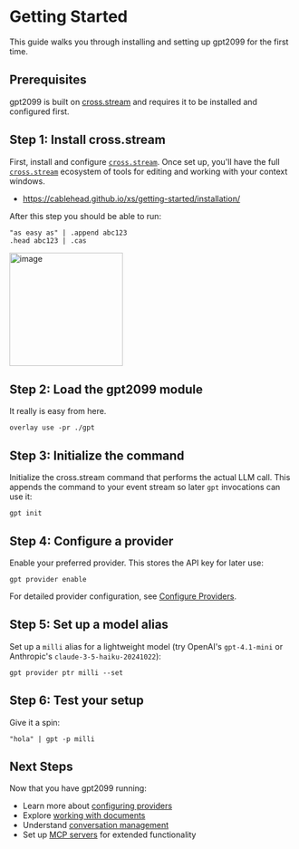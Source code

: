 # Getting Started

This guide walks you through installing and setting up gpt2099 for the first time.

## Prerequisites

gpt2099 is built on [cross.stream](https://github.com/cablehead/xs) and requires it to be installed
and configured first.

## Step 1: Install cross.stream

First, install and configure [`cross.stream`](https://github.com/cablehead/xs). Once set up, you'll
have the full [`cross.stream`](https://github.com/cablehead/xs) ecosystem of tools for editing and
working with your context windows.

- https://cablehead.github.io/xs/getting-started/installation/

After this step you should be able to run:

```nushell
"as easy as" | .append abc123
.head abc123 | .cas
```

<img height="200" alt="image" src="https://github.com/user-attachments/assets/dcff4ecf-e708-42fc-8cac-573375003320" />

## Step 2: Load the gpt2099 module

It really is easy from here.

```nushell
overlay use -pr ./gpt
```

## Step 3: Initialize the command

Initialize the cross.stream command that performs the actual LLM call. This appends the command to
your event stream so later `gpt` invocations can use it:

```nushell
gpt init
```

## Step 4: Configure a provider

Enable your preferred provider. This stores the API key for later use:

```nushell
gpt provider enable
```

For detailed provider configuration, see [Configure Providers](how-to/configure-providers.md).

## Step 5: Set up a model alias

Set up a `milli` alias for a lightweight model (try OpenAI's `gpt-4.1-mini` or Anthropic's
`claude-3-5-haiku-20241022`):

```nushell
gpt provider ptr milli --set
```

## Step 6: Test your setup

Give it a spin:

```nushell
"hola" | gpt -p milli
```

## Next Steps

Now that you have gpt2099 running:

- Learn more about [configuring providers](how-to/configure-providers.md)
- Explore [working with documents](how-to/work-with-documents.md)
- Understand [conversation management](how-to/manage-conversations.md)
- Set up [MCP servers](how-to/use-mcp-servers.md) for extended functionality
